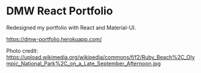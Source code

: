 # DMW React Portfolio

Redesigned my portfolio with React and Material-UI. 

https://dmw-portfolio.herokuapp.com/

Photo credit: https://upload.wikimedia.org/wikipedia/commons/f/f2/Ruby_Beach%2C_Olympic_National_Park%2C_on_a_Late_September_Afternoon.jpg